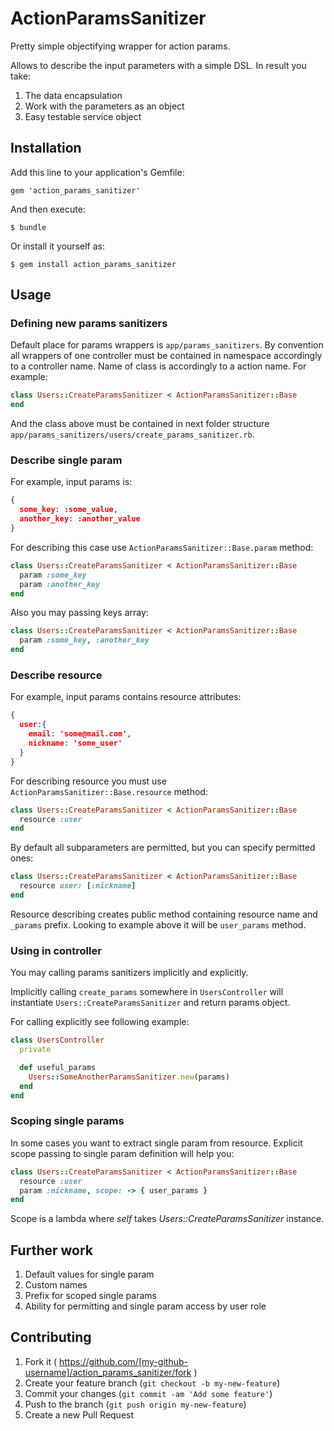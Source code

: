 # ActionParamsSanitizer

Pretty simple objectifying wrapper for action params.

Allows to describe the input parameters with a simple DSL. In result you take:

1. The data encapsulation
2. Work with the parameters as an object
3. Easy testable service object

## Installation

Add this line to your application's Gemfile:

    gem 'action_params_sanitizer'

And then execute:

    $ bundle

Or install it yourself as:

    $ gem install action_params_sanitizer

## Usage

### Defining new params sanitizers

Default place for params wrappers is `app/params_sanitizers`. By convention all
wrappers of one controller must be contained in namespace accordingly to a
controller name. Name of class is accordingly to a action name. For
example:

```ruby
class Users::CreateParamsSanitizer < ActionParamsSanitizer::Base
end
```

And the class above must be contained in next folder structure `app/params_sanitizers/users/create_params_sanitizer.rb`.

### Describe single param

For example, input params is:

```json
{
  some_key: :some_value,
  another_key: :another_value
}
```

For describing this case use `ActionParamsSanitizer::Base.param` method:

```ruby
class Users::CreateParamsSanitizer < ActionParamsSanitizer::Base
  param :some_key
  param :another_key
end
```

Also you may passing keys array:

```ruby
class Users::CreateParamsSanitizer < ActionParamsSanitizer::Base
  param :some_key, :another_key
end
```

### Describe resource

For example, input params contains resource attributes:

```json
{
  user:{
    email: 'some@mail.com',
    nickname: 'some_user'
  }
}
```

For describing resource you must use
`ActionParamsSanitizer::Base.resource` method:

```ruby
class Users::CreateParamsSanitizer < ActionParamsSanitizer::Base
  resource :user
end
```

By default all subparameters are permitted, but you can specify
permitted ones:

```ruby
class Users::CreateParamsSanitizer < ActionParamsSanitizer::Base
  resource user: [:nickname]
end
```

Resource describing creates public method containing resource name and
`_params` prefix. Looking to example above it will be `user_params`
method.

### Using in controller

You may calling params sanitizers implicitly and explicitly.

Implicitly calling `create_params` somewhere in `UsersController` will
instantiate `Users::CreateParamsSanitizer` and return params object.

For calling explicitly see following example:

```ruby
class UsersController
  private

  def useful_params
    Users::SomeAnotherParamsSanitizer.new(params)
  end
end
```

### Scoping single params

In some cases you want to extract single param from resource. Explicit
scope passing to single param definition will help you:

```ruby
class Users::CreateParamsSanitizer < ActionParamsSanitizer::Base
  resource :user
  param :nickname, scope: -> { user_params }
end
```

Scope is a lambda where _self_ takes _Users::CreateParamsSanitizer_ instance.

## Further work

1. Default values for single param
2. Custom names
3. Prefix for scoped single params
4. Ability for permitting and single param access by user role

## Contributing

1. Fork it ( https://github.com/[my-github-username]/action_params_sanitizer/fork )
2. Create your feature branch (`git checkout -b my-new-feature`)
3. Commit your changes (`git commit -am 'Add some feature'`)
4. Push to the branch (`git push origin my-new-feature`)
5. Create a new Pull Request
